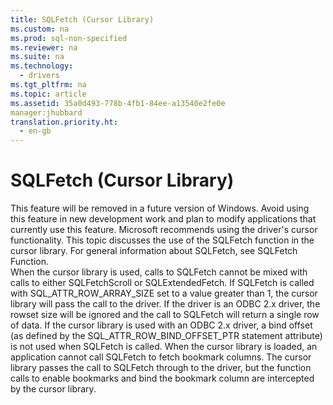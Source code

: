 ```yaml
---
title: SQLFetch (Cursor Library)
ms.custom: na
ms.prod: sql-non-specified
ms.reviewer: na
ms.suite: na
ms.technology: 
  - drivers
ms.tgt_pltfrm: na
ms.topic: article
ms.assetid: 35a0d493-778b-4fb1-84ee-a13540e2fe0e
manager:jhubbard
translation.priority.ht: 
  - en-gb
---
```

# SQLFetch (Cursor Library)
<?xml version="1.0" encoding="utf-8"?>
<developerReferenceWithoutSyntaxDocument xmlns="http://ddue.schemas.microsoft.com/authoring/2003/5" xmlns:xlink="http://www.w3.org/1999/xlink" xmlns:xsi="http://www.w3.org/2001/XMLSchema-instance" xsi:schemaLocation="http://ddue.schemas.microsoft.com/authoring/2003/5 http://dduestorage.blob.core.windows.net/ddueschema/developer.xsd">
  <introduction>
    <alert class="important">
      <para>This feature will be removed in a future version of Windows. Avoid using this feature in new development work and plan to modify applications that currently use this feature. Microsoft recommends using the driver's cursor functionality.</para>
    </alert>
    <para>This topic discusses the use of the <legacyBold>SQLFetch</legacyBold> function in the cursor library. For general information about <legacyBold>SQLFetch</legacyBold>, see <legacyLink xlink:href="6c6611d2-bc6a-4390-87c9-1c5dd9cfe07c">SQLFetch Function</legacyLink>.</para>
  </introduction>
  <section>
    <content>
      <para>When the cursor library is used, calls to <legacyBold>SQLFetch</legacyBold> cannot be mixed with calls to either <legacyBold>SQLFetchScroll</legacyBold> or <legacyBold>SQLExtendedFetch</legacyBold>.</para>
      <para>If <legacyBold>SQLFetch</legacyBold> is called with SQL_ATTR_ROW_ARRAY_SIZE set to a value greater than 1, the cursor library will pass the call to the driver. If the driver is an ODBC 2.<legacyItalic>x</legacyItalic> driver, the rowset size will be ignored and the call to <legacyBold>SQLFetch</legacyBold> will return a single row of data.</para>
      <para>If the cursor library is used with an ODBC 2.<legacyItalic>x</legacyItalic> driver, a bind offset (as defined by the SQL_ATTR_ROW_BIND_OFFSET_PTR statement attribute) is not used when <legacyBold>SQLFetch</legacyBold> is called.</para>
      <para>When the cursor library is loaded, an application cannot call <legacyBold>SQLFetch</legacyBold> to fetch bookmark columns. The cursor library passes the call to <legacyBold>SQLFetch</legacyBold> through to the driver, but the function calls to enable bookmarks and bind the bookmark column are intercepted by the cursor library.</para>
    </content>
  </section>
  <relatedTopics />
</developerReferenceWithoutSyntaxDocument>